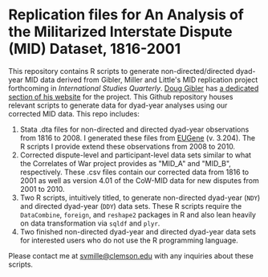 # Replication files for An Analysis of the Militarized Interstate Dispute (MID) Dataset, 1816-2001

This repository contains R scripts to generate non-directed/directed dyad-year MID data derived from Gibler, Miller and Little's MID replication project forthcoming in *International Studies Quarterly*. [Doug Gibler](http://dmgibler.people.ua.edu) has [a dedicated section of his website](http://dmgibler.people.ua.edu/mid-data.html) for the project. This Github repository houses relevant scripts to generate data for dyad-year analyses using our corrected MID data. This repo includes:

1. Stata .dta files for non-directed and directed dyad-year observations from 1816 to 2008. I generated these files from [EUGene](http://eugenesoftware.org/) (v. 3.204). The R scripts I provide extend these observations from 2008 to 2010.
2. Corrected dispute-level and participant-level data sets similar to what the Correlates of War project provides as "MID_A" and "MID_B", respectively. These .csv files contain our corrected data from 1816 to 2001 as well as version 4.01 of the CoW-MID data for new disputes from 2001 to 2010.
3. Two R scripts, intuitively titled, to generate non-directed dyad-year (`NDY`) and directed dyad-year (`DDY`) data sets. These R scripts require the `DataCombine`, `foreign`, and `reshape2` packages in R and also lean heavily on data transformation via `sqldf` and `plyr`.
4. Two finished non-directed dyad-year and directed dyad-year data sets for interested users who do not use the R programming language.

Please contact me at svmille@clemson.edu with any inquiries about these scripts.

